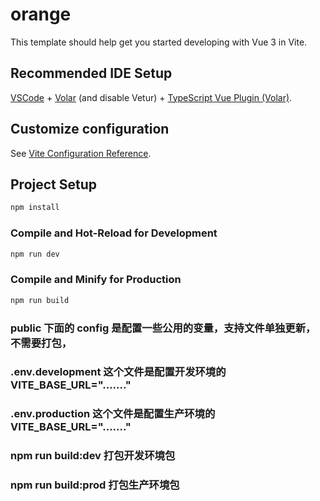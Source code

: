 # orange

This template should help get you started developing with Vue 3 in Vite.

## Recommended IDE Setup

[VSCode](https://code.visualstudio.com/) + [Volar](https://marketplace.visualstudio.com/items?itemName=Vue.volar) (and disable Vetur) + [TypeScript Vue Plugin (Volar)](https://marketplace.visualstudio.com/items?itemName=Vue.vscode-typescript-vue-plugin).

## Customize configuration

See [Vite Configuration Reference](https://vitejs.dev/config/).

## Project Setup

```sh
npm install
```

### Compile and Hot-Reload for Development

```sh
npm run dev
```

### Compile and Minify for Production

```sh
npm run build
```

### public 下面的 config 是配置一些公用的变量，支持文件单独更新，不需要打包，

### .env.development 这个文件是配置开发环境的 VITE_BASE_URL="......."

### .env.production 这个文件是配置生产环境的 VITE_BASE_URL="......."

### npm run build:dev 打包开发环境包

### npm run build:prod 打包生产环境包
